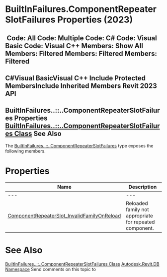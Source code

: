 # BuiltInFailures.ComponentRepeaterSlotFailures Properties (2023)

﻿
 Code: All Code: Multiple Code: C# Code: Visual Basic Code: Visual C++  Members: Show All Members: Filtered Members: Filtered Members: Filtered   
---  
C#Visual BasicVisual C++
Include Protected MembersInclude Inherited Members
Revit 2023 API  
---  
BuiltInFailures..::..ComponentRepeaterSlotFailures Properties  
[BuiltInFailures..::..ComponentRepeaterSlotFailures Class](9a808b1c-8046-85bf-5dd0-3b8c7b2b676a.md "BuiltInFailures.ComponentRepeaterSlotFailures Class") See Also  
---  
The [BuiltInFailures..::..ComponentRepeaterSlotFailures](9a808b1c-8046-85bf-5dd0-3b8c7b2b676a.md "BuiltInFailures.ComponentRepeaterSlotFailures Class") type exposes the following members.
# Properties
| Name | Description |
| --- | --- |
| --- | --- | --- |
| [ComponentRepeaterSlot_InvalidFamilyOnReload](846a6cba-b4fd-0401-5e59-ad9088a807e7.md "ComponentRepeaterSlot_InvalidFamilyOnReload Property") | Reloaded family not appropriate for repeated component. |

# See Also
[BuiltInFailures..::..ComponentRepeaterSlotFailures Class](9a808b1c-8046-85bf-5dd0-3b8c7b2b676a.md "BuiltInFailures.ComponentRepeaterSlotFailures Class")
[Autodesk.Revit.DB Namespace](87546ba7-461b-c646-cbb1-2cb8f5bff8b2.md "Autodesk.Revit.DB Namespace")
Send comments on this topic to 